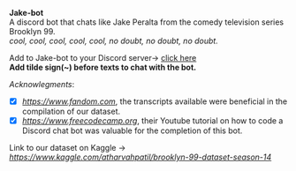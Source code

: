 **Jake-bot** <br />
A discord bot that chats like Jake Peralta from the comedy television series Brooklyn 99. <br />
*cool, cool, cool, cool, cool, no doubt, no doubt, no doubt.* <br />

Add to Jake-bot to your Discord server-> [click here](https://bit.ly/3EuWXIl) <br />
**Add tilde sign(~) before texts to chat with the bot.** <br />

*Acknowlegments*: <br />
- [x] *https://www.fandom.com*, the transcripts available were beneficial in the compilation of our dataset. <br />
- [x] *https://www.freecodecamp.org*, their Youtube tutorial on how to code a Discord chat bot was valuable for the completion of this bot. <br />

Link to our dataset on Kaggle -> *https://www.kaggle.com/atharvahpatil/brooklyn-99-dataset-season-14*




